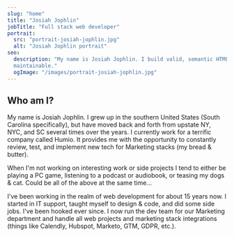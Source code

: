 ```yaml
---
slug: "home"
title: "Josiah Jophlin"
jobTitle: "Full stack web developer"
portrait:
  src: "portrait-josiah-jophlin.jpg"
  alt: "Josiah Jophlin portrait"
seo:
  description: "My name is Josiah Jophlin. I build valid, semantic HTML that’s search engine optimized and easily
  maintainable."
  ogImage: "/images/portrait-josiah-jophlin.jpg"
---
```


## Who am I?

My name is Josiah Jophlin. I grew up in the southern United States (South Carolina specifically), but have moved back and forth from upstate NY, NYC, and SC several times over the years. I currently work for a terrific company called Humio. It provides me with the opportunity to constantly review, test, and implement new tech for Marketing stacks (my bread & butter).

When I'm not working on interesting work or side projects I tend to either be playing a PC game, listening to a podcast or audiobook, or teasing my dogs & cat. Could be all of the above at the same time...

I've been working in the realm of web development for about 15 years now. I started in IT support, taught myself to design & code, and did some side jobs. I've been hooked ever since. I now run the dev team for our Marketing department and handle all web projects and marketing stack integrations (things like Calendly, Hubspot, Marketo, GTM, GDPR, etc.).
